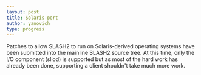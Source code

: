 ```yaml
---
layout: post
title: Solaris port
author: yanovich
type: progress
---
```


Patches to allow SLASH2 to run on Solaris-derived operating systems have been submitted into the mainline SLASH2 source tree.  At this time, only the I/O component (sliod) is supported but as most of the hard work has already been done, supporting a client shouldn't take much more work.
